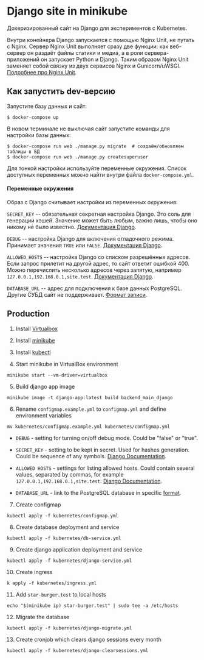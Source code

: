 # Django site in minikube

Докеризированный сайт на Django для экспериментов с Kubernetes.

Внутри конейнера Django запускается с помощью Nginx Unit, не путать с Nginx. Сервер Nginx Unit выполняет сразу две функции: как веб-сервер он раздаёт файлы статики и медиа, а в роли сервера-приложений он запускает Python и Django. Таким образом Nginx Unit заменяет собой связку из двух сервисов Nginx и Gunicorn/uWSGI. [Подробнее про Nginx Unit](https://unit.nginx.org/).

## Как запустить dev-версию

Запустите базу данных и сайт:

```shell-session
$ docker-compose up
```

В новом терминале не выключая сайт запустите команды для настройки базы данных:

```shell-session
$ docker-compose run web ./manage.py migrate  # создаём/обновляем таблицы в БД
$ docker-compose run web ./manage.py createsuperuser
```

Для тонкой настройки используйте переменные окружения. Список доступных переменных можно найти внутри файла `docker-compose.yml`.

#### Переменные окружения

Образ с Django считывает настройки из переменных окружения:

`SECRET_KEY` -- обязательная секретная настройка Django. Это соль для генерации хэшей. Значение может быть любым, важно лишь, чтобы оно никому не было известно. [Документация Django](https://docs.djangoproject.com/en/3.2/ref/settings/#secret-key).

`DEBUG` -- настройка Django для включения отладочного режима. Принимает значения `TRUE` или `FALSE`. [Документация Django](https://docs.djangoproject.com/en/3.2/ref/settings/#std:setting-DEBUG).

`ALLOWED_HOSTS` -- настройка Django со списком разрешённых адресов. Если запрос прилетит на другой адрес, то сайт ответит ошибкой 400. Можно перечислить несколько адресов через запятую, например `127.0.0.1,192.168.0.1,site.test`. [Документация Django](https://docs.djangoproject.com/en/3.2/ref/settings/#allowed-hosts).

`DATABASE_URL` -- адрес для подключения к базе данных PostgreSQL. Другие СУБД сайт не поддерживает. [Формат записи](https://github.com/jacobian/dj-database-url#url-schema).


## Production

1. Install [Virtualbox](https://www.virtualbox.org/wiki/Downloads)

2. Install [minikube](https://minikube.sigs.k8s.io/docs/start/)

3. Install [kubectl](https://kubernetes.io/docs/tasks/tools/)

4. Start minikube in VirtualBox environment

```
minikube start --vm-driver=virtualbox
```

5. Build django app image

```
minikube image -t django-app:latest build backend_main_django
```

6. Rename `configmap.example.yml` to `configmap.yml` and define environment variables

```
mv kubernetes/configmap.example.yml kubernetes/configmap.yml
```

- `DEBUG` - setting for turning on/off debug mode. Could be "false" or "true".

- `SECRET_KEY` - setting to be kept in secret. Used for hashes generation. Could be sequence of any symbols. [Django Documentation](https://docs.djangoproject.com/en/3.2/ref/settings/#secret-key).

- `ALLOWED HOSTS` - settings for listing allowed hosts. Could contain several values, separated by commas, for example `127.0.0.1,192.168.0.1,site.test`. [Django Documentation](https://docs.djangoproject.com/en/3.2/ref/settings/#allowed-hosts).

- `DATABASE_URL` - link to the PostgreSQL database in specific [format](https://github.com/jacobian/dj-database-url#url-schema).

7. Create configmap

```
kubectl apply -f kubernetes/configmap.yml
```

8. Create database deployment and service

```
kubectl apply -f kubernetes/db-service.yml
```

9. Create django application deployment and service

```
kubectl apply -f kubernetes/django-service.yml
```

10. Create ingress

```
k apply -f kubernetes/ingress.yml
```

11. Add `star-burger.test` to local hosts

```
echo "$(minikube ip) star-burger.test" | sudo tee -a /etc/hosts
```

12. Migrate the database

```
kubectl apply -f kubernetes/django-migrate.yml
```

13. Create cronjob which clears django sessions every month

```
kubectl apply -f kubernetes/django-clearsessions.yml
```